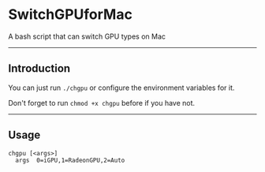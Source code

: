 # SwitchGPUforMac
A bash script that can switch GPU types on Mac

----

## Introduction
You can just run `./chgpu` or configure the environment variables for it.

Don't forget to run `chmod +x chgpu` before if you have not.

----

## Usage
```
chgpu [<args>]
  args  0=iGPU,1=RadeonGPU,2=Auto
```
